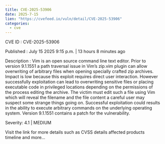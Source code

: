 ```yaml
--- 
title: CVE-2025-53906
date: 2025-7-15
lien: "https://cvefeed.io/vuln/detail/CVE-2025-53906"
categories:
  - cve
---
```


CVE ID : CVE-2025-53906

Published :  July 15
2025
9:15 p.m. | 13 hours
8 minutes ago

Description : Vim is an open source
command line text editor. Prior to version 9.1.1551
a path traversal issue in Vim’s zip.vim plugin can allow overwriting of arbitrary files when opening specially crafted zip archives. Impact is low because this exploit requires direct user interaction. However
successfully exploitation can lead to overwriting sensitive files or placing executable code in privileged locations
depending on the permissions of the process editing the archive. The victim must edit such a file using Vim which will reveal the filename and the file content
a careful user may suspect some strange things going on. Successful exploitation could results in the ability to execute arbitrary commands on the underlying operating system. Version 9.1.1551 contains a patch for the vulnerability.

Severity: 4.1 | MEDIUM

Visit the link for more details
such as CVSS details
affected products
timeline
and more...
